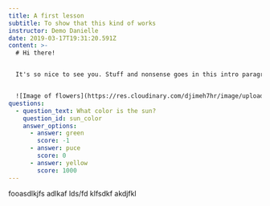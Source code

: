```yaml
---
title: A first lesson
subtitle: To show that this kind of works
instructor: Demo Danielle
date: 2019-03-17T19:31:20.591Z
content: >-
  # Hi there!


  It's so nice to see you. Stuff and nonsense goes in this intro paragraph.


  ![Image of flowers](https://res.cloudinary.com/djimeh7hr/image/upload/w_400,c_scale/v1609771206/sample.jpg)
questions:
  - question_text: What color is the sun?
    question_id: sun_color
    answer_options:
      - answer: green
        score: -1
      - answer: puce
        score: 0
      - answer: yellow
        score: 1000
---
```


fooasdlkjfs adlkaf lds/fd klfsdkf akdjfkl
